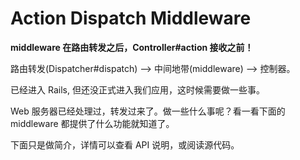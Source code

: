 # Action Dispatch Middleware

**middleware 在路由转发之后，Controller#action 接收之前！**

路由转发(Dispatcher#dispatch) --> 中间地带(middleware) --> 控制器。

已经进入 Rails, 但还没正式进入我们应用，这时候需要做一些事。

Web 服务器已经处理过，转发过来了。做一些什么事呢？看一看下面的 middleware 都提供了什么功能就知道了。

下面只是做简介，详情可以查看 API 说明，或阅读源代码。
